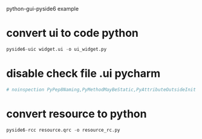 python-gui-pyside6 example
# convert ui to code python
```python
pyside6-uic widget.ui -o ui_widget.py
```

# disable check file .ui pycharm
```python
# noinspection PyPep8Naming,PyMethodMayBeStatic,PyAttributeOutsideInit
```
# convert resource to python

```python
pyside6-rcc resource.qrc -o resource_rc.py
```